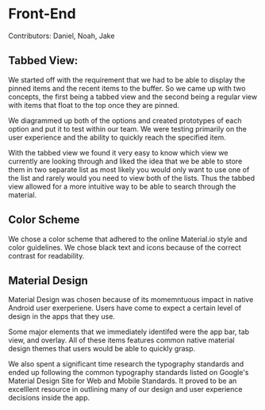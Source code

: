 # Front-End

Contributors: Daniel, Noah, Jake

## Tabbed View:

We started off with the requirement that we had to be able to display the pinned items and the recent items to the buffer. So we came up with two concepts, the first being a tabbed view and the second being a regular view with items that float to the top once they are pinned. 

We diagrammed up both of the options and created prototypes of each option and put it to test within our team. We were testing primarily on the user experience and the ability to quickly reach the specified item.

With the tabbed view we found it very easy to know which view we currently are looking through and liked the idea that we be able to store them in two separate list as most likely you would only want to use one of the list and rarely would you need to view both of the lists. Thus the tabbed view allowed for a more intuitive way to be able to search through the material.

## Color Scheme

We chose a color scheme that adhered to the online Material.io style and color guidelines. We chose black text and icons because of the correct contrast for readability.


## Material Design

Material Design was chosen because of its momemntuous impact in native Android user exerperiene. Users have come to expect a certain level of design in the apps that they use. 

Some major elements that we immediately identifed were the app bar, tab view, and overlay. All of these items features common native material design themes that users would be able to quickly grasp.

We also spent a significant time research the typography standards and ended up following the common typography standards listed on Google's Material Design Site for Web and Mobile Standards. It proved to be an excelllent resource in outlining many of our design and user experience decisions inside the app.